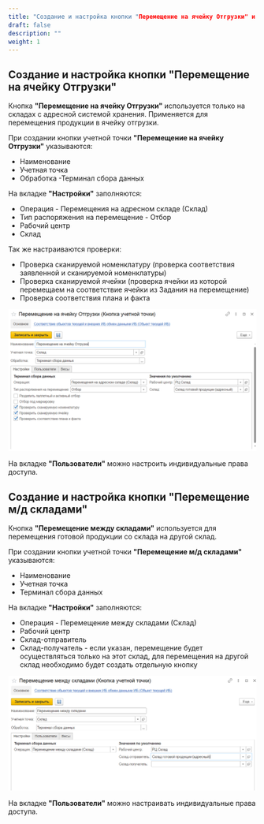 ```yaml
---
title: "Создание и настройка кнопки "Перемещение на ячейку Отгрузки" и "Перемещение м/д складами""
draft: false
description: ""
weight: 1
---
```


<h2> Создание и настройка кнопки "Перемещение на ячейку Отгрузки" </h2>

Кнопка **"Перемещение на ячейку Отгрузки"** используется только на складах с адресной системой хранения. Применяется для перемещения продукции в ячейку отгрузки.

При создании кнопки учетной точки **"Перемещение на ячейку Отгрузки"** указываются:

- Наименование
- Учетная точка
- Обработка -Терминал сбора данных

На вкладке **"Настройки"** заполняются:

- Операция - Перемещения на адресном складе (Склад)
- Тип распоряжения на перемещение - Отбор
- Рабочий центр
- Склад

Так же настраиваются проверки:

- Проверка сканируемой номенклатуру (проверка соответствия заявленной и сканируемой номенклатуры)
- Проверка сканируемой ячейки (проверка ячейки из которой перемещаем на соответствие ячейки из Задания на перемещение)
- Проверка соответствия плана и факта

![1](1.png)

На вкладке **"Пользователи"** можно настроить индивидуальные права доступа.

<h2> Создание и настройка кнопки "Перемещение м/д складами" </h2>

Кнопка **"Перемещение между складами"** используется для перемещения готовой продукции со склада на другой склад.

При создании кнопки учетной точки **"Перемещение м/д складами"** указываются:

- Наименование
- Учетная точка
- Терминал сбора данных

На вкладке **"Настройки"** заполняются:

- Операция - Перемещение между складами (Склад)
- Рабочий центр
- Склад-отправитель
- Склад-получатель - если указан, перемещение будет осуществляться только на этот склад, для перемещения на другой склад необходимо будет создать отдельную кнопку

![2](2.png)

На вкладке **"Пользователи"** можно настраивать индивидуальные права доступа.
